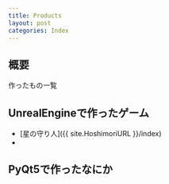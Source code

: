```yaml
---
title: Products
layout: post
categories: Index
---
```


## 概要
作ったもの一覧

## UnrealEngineで作ったゲーム
* [星の守り人]({{ site.HoshimoriURL }}/index)
* 

## PyQt5で作ったなにか
